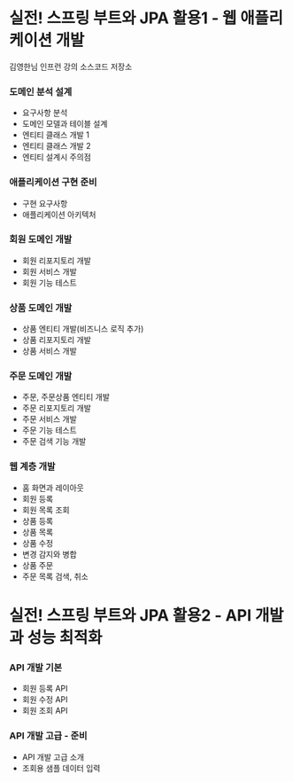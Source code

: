 # 실전! 스프링 부트와 JPA 활용1 - 웹 애플리케이션 개발

김영한님 인프런 강의 소스코드 저장소

### 도메인 분석 설계
- 요구사항 분석
- 도메인 모델과 테이블 설계
- 엔티티 클래스 개발 1
- 엔티티 클래스 개발 2
- 엔티티 설계시 주의점

### 애플리케이션 구현 준비
- 구현 요구사항
- 애플리케이션 아키텍처

### 회원 도메인 개발
- 회원 리포지토리 개발
- 회원 서비스 개발
- 회원 기능 테스트

### 상품 도메인 개발
- 상품 엔티티 개발(비즈니스 로직 추가)
- 상품 리포지토리 개발 
- 상품 서비스 개발

### 주문 도메인 개발
- 주문, 주문상품 엔티티 개발 
- 주문 리포지토리 개발
- 주문 서비스 개발
- 주문 기능 테스트
- 주문 검색 기능 개발

### 웹 계층 개발
- 홈 화면과 레이아웃
- 회원 등록
- 회원 목록 조회
- 상품 등록
- 상품 목록
- 상품 수정
- 변경 감지와 병합
- 상품 주문
- 주문 목록 검색, 취소


# 실전! 스프링 부트와 JPA 활용2 - API 개발과 성능 최적화


### API 개발 기본
- 회원 등록 API
- 회원 수정 API
- 회원 조회 API

### API 개발 고급 - 준비
- API 개발 고급 소개
- 조회용 샘플 데이터 입력
